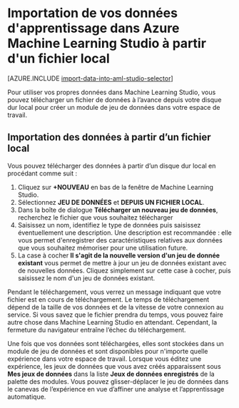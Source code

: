 <properties
	pageTitle="Importer des données dans Machine Learning Studio à partir d’un fichier local | Microsoft Azure"
	description="Comment importer vos données d’apprentissage Azure Machine Learning Studio à partir d’un fichier local"
	keywords="importer des données, format de données, types de données, sources de données, données d'apprentissage"
	services="machine-learning"
	documentationCenter=""
	authors="garyericson"
	manager="jhubbard"
	editor="cgronlun"/>

<tags
	ms.service="machine-learning"
	ms.workload="data-services"
	ms.tgt_pltfrm="na"
	ms.devlang="na"
	ms.topic="article"
	ms.date="09/16/2016"
	ms.author="garye;bradsev" />


# Importation de vos données d'apprentissage dans Azure Machine Learning Studio à partir d'un fichier local

[AZURE.INCLUDE [import-data-into-aml-studio-selector](../../includes/machine-learning-import-data-into-aml-studio.md)]


Pour utiliser vos propres données dans Machine Learning Studio, vous pouvez télécharger un fichier de données à l’avance depuis votre disque dur local pour créer un module de jeu de données dans votre espace de travail.


## Importation des données à partir d’un fichier local

Vous pouvez télécharger des données à partir d’un disque dur local en procédant comme suit :

1. Cliquez sur **+NOUVEAU** en bas de la fenêtre de Machine Learning Studio.
2. Sélectionnez **JEU DE DONNÉES** et **DEPUIS UN FICHIER LOCAL**.
3. Dans la boîte de dialogue **Télécharger un nouveau jeu de données**, recherchez le fichier que vous souhaitez télécharger
4. Saisissez un nom, identifiez le type de données puis saisissez éventuellement une description. Une description est recommandée : elle vous permet d'enregistrer des caractéristiques relatives aux données que vous souhaitez mémoriser pour une utilisation future.
5. La case à cocher **Il s'agit de la nouvelle version d'un jeu de donnée existant** vous permet de mettre à jour un jeu de données existant avec de nouvelles données. Cliquez simplement sur cette case à cocher, puis saisissez le nom d'un jeu de données existant.

Pendant le téléchargement, vous verrez un message indiquant que votre fichier est en cours de téléchargement. Le temps de téléchargement dépend de la taille de vos données et de la vitesse de votre connexion au service. Si vous savez que le fichier prendra du temps, vous pouvez faire autre chose dans Machine Learning Studio en attendant. Cependant, la fermeture du navigateur entraîne l’échec du téléchargement.

Une fois que vos données sont téléchargées, elles sont stockées dans un module de jeu de données et sont disponibles pour n'importe quelle expérience dans votre espace de travail. Lorsque vous éditez une expérience, les jeux de données que vous avez créés apparaissent sous **Mes jeux de données** dans la liste **Jeux de données enregistrés** de la palette des modules. Vous pouvez glisser-déplacer le jeu de données dans le canevas de l’expérience en vue d’affiner une analyse et l’apprentissage automatique.

<!---HONumber=AcomDC_0921_2016-->